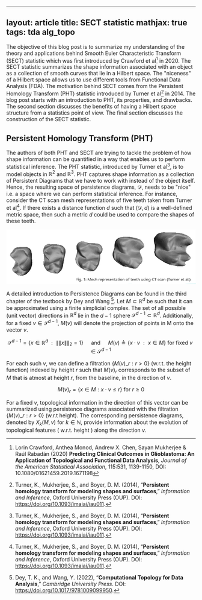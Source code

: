   ---
layout: article
title: SECT statistic
mathjax: true  
tags: tda alg_topo 
---

The objective of this blog post is to summarize my understanding of the theory and applications behind Smooth Euler Characteristic Transform (SECT) statistic which was first introduced by Crawford et al[^1] in 2020. The SECT statistic summarizes the shape information associated with an object as a collection of smooth curves that lie in a Hilbert space. The "niceness" of a Hilbert space allows us to use different tools from Functional Data Analysis (FDA). The motivation behind SECT comes from the Persistent Homology Transform (PHT) statistic introduced by Turner et al[^2] in 2014. The blog post starts with an introduction to PHT, its properties, and drawbacks. The second section discusses the benefits of having a Hilbert space structure from a statistics point of view. The final section discusses the construction of the SECT statistic.

## Persistent Homology Transform (PHT)
The authors of both PHT and SECT are trying to tackle the problem of how shape information can be quantified in a way that enables us to perform statistical inference. The PHT statistic, introduced by Turner et al[^2], is to model objects in $\mathbb{R}^2$ and $\mathbb{R}^3$. PHT captures shape information as a collection of Persistent Diagrams that we have to work with instead of the object itself. Hence, the resulting space of persistence diagrams, $\mathcal{D}$, needs to be "nice" i.e. a space where we can perform statistical inference. For instance, consider the CT scan mesh representations of five teeth taken from Turner et al[^2]. If there exists a distance function $d$ such that $(\mathcal{D}, d)$ is a well-defined metric space, then such a metric $d$ could be used to compare the shapes of these teeth.

![teeth](/images/teeth.png)

A detailed introduction to Persistence Diagrams can be found in the third chapter of the textbook by Dey and Wang [^3]. Let $M \subset \mathbb{R}^d$ be such that it can be approximated using a finite simplicial complex. The set of all possible (unit vector) directions in $\mathbb{R}^d$ lie in the $d-1$ sphere $\mathcal{S}^{d-1} \subset \mathbb{R}^d$. Additionally, for a fixed $v \in \mathcal{S}^{d-1}$, $M(v)$ will denote the projection of points in M onto the vector $v$.

$$
\mathcal{S}^{d-1} = \lbrace x \in \mathbb{R}^d  \text{ } : \text{ } \|\|  x \|\|_{2} = 1   \rbrace \quad \text{ and } \quad  M(v) \triangleq \lbrace x \cdot v \text{ } : \text{ } x \in M  \rbrace \text{ for fixed } v \in \mathcal{S}^{d-1}
$$

For each such $v$, we can define a filtration $\lbrace M(v)\_{r} : r>0 \rbrace$ (w.r.t. the height function) indexed by height $r$ such that $M(v)_r$ corresponds to the subset of $M$ that is atmost at height $r$, from the baseline, in the direction of $v$.

$$ 
M(v)_r = \lbrace x \in M : x \cdot v \leq r  \rbrace \text{ for } r \geq 0
$$

For a fixed $v$, topological information in the direction of this vector can be summarized using persistence diagrams associated with the filtration  $\lbrace M(v)\_{r}: r>0 \rbrace$ (w.r.t height). The corresponding persistence diagrams, denoted by $X_k(M,v)$ for $k \in \mathbb{N}$, provide information about the evolution of topological features ( w.r.t. height  ) along the direction $v$.














[^1]: Lorin Crawford, Anthea Monod, Andrew X. Chen, Sayan Mukherjee & Raúl Rabadán (2020) **Predicting Clinical Outcomes in Glioblastoma: An Application of Topological and Functional Data Analysis**, *Journal of the American Statistical Association*, 115:531, 1139-1150, DOI: 10.1080/01621459.2019.1671198
[^2]: Turner, K., Mukherjee, S., and Boyer, D. M. (2014), “**Persistent homology transform for modeling shapes and surfaces**,” *Information and Inference*, Oxford University Press (OUP). DOI: https://doi.org/10.1093/imaiai/iau011.
[^3]: Dey, T. K., and Wang, Y. (2022), “**Computational Topology for Data Analysis**,” *Cambridge University Press*. DOI: https://doi.org/10.1017/9781009099950.






